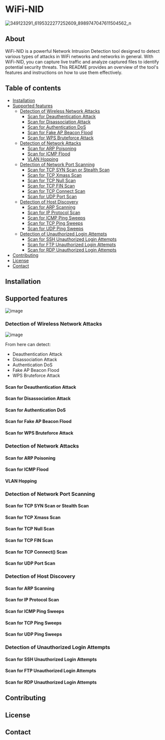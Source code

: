 # WiFi-NID

![349123291_6195322277252609_8989747047611504562_n](https://github.com/panosdimitrellos/NetSec-Analyzer/assets/34653518/3fd19fda-8080-4c36-9044-ca206bb859cf)


## About

WiFi-NID is a powerful Network Intrusion Detection tool designed to detect various types of attacks in WiFi networks and networks in general. With WiFi-NID, you can capture live traffic and analyze captured files to identify potential security threats. This README provides an overview of the tool's features and instructions on how to use them effectively.

## Table of contents 

* [Installation](#installation)
* [Supported features](#supported-features)
  * [Detection of Wireless Network Attacks](#detection-of-wireless-network-attacks)
    * [Scan for Deauthentication Attack](#scan-for-deauthentication-attack)
    * [Scan for Disassociation Attack](#scan-for-disassociation-attack)
    * [Scan for Authentication DoS](#scan-for-authentication-dos)
    * [Scan for Fake AP Beacon Flood](#scan-for-fake-ap-beacon-flood)
    * [Scan for WPS Bruteforce Attack](#scan-for-wps-bruteforce-attack)
  * [Detection of Network Attacks](#detection-of-network-attacks)
    * [Scan for ARP Poisoning](#scan-for-arp-poisoning)
    * [Scan for ICMP Flood](#scan-for-icmp-flood)
    * [VLAN Hopping](#vlan-hopping)
  * [Detection of Network Port Scanning](#detection-of-network-port-scanning)
    * [Scan for TCP SYN Scan or Stealth Scan](#scan-for-tcp-syn-scan-or-stealth-scan)
    * [Scan for TCP Xmass Scan](#scan-for-tcp-xmass-scan)
    * [Scan for TCP Null Scan](#scan-for-tcp-null-scan)
    * [Scan for TCP FIN Scan](#scan-for-tcp-fin-scan)
    * [Scan for TCP Connect Scan](#scan-for-tcp-connect-scan)
    * [Scan for UDP Port Scan](#scan-for-udp-port-scan)
  * [Detection of Host Discovery](#detection-of-host-discovery)
    * [Scan for ARP Scanning](#scan-for-arp-scanning)
    * [Scan for IP Protocol Scan](#scan-for-ip-protocol-scan)
    * [Scan for ICMP Ping Sweeps](#scan-for-icmp-ping-sweeps)
    * [Scan for TCP Ping Sweeps](#scan-for-tcp-ping-sweeps)
    * [Scan for UDP Ping Sweeps](#scan-for-udp-ping-sweeps)
  * [Detection of Unauthorized Login Attempts](#detection-of-unauthorized-login-attempts)
    * [Scan for SSH Unauthorized Login Attempts](#scan-for-ssh-unauthorized-login-attempts)
    * [Scan for FTP Unauthorized Login Attempts](#scan-for-ftp-unauthorized-login-attempts)
    * [Scan for RDP Unauthorized Login Attempts](#scan-for-rdp-unauthorized-login-attempts)
* [Contributing](#contributing)
* [License](#license)
* [Contact](#contact)

## Installation

## Supported features

![image](https://github.com/panosdimitrellos/NetSec-Analyzer/assets/34653518/6d7862aa-00ab-4e9a-b47c-62bec5d6a40a)

### Detection of Wireless Network Attacks

![image](https://github.com/panosdimitrellos/NetSec-Analyzer/assets/34653518/fb7ceeed-b4d2-4c36-b926-3fd53c853126)

From here can detect:
- Deauthentication Attack
- Disassociation Attack
- Authentication DoS
- Fake AP Beacon Flood
- WPS Bruteforce Attack

#### Scan for Deauthentication Attack
#### Scan for Disassociation Attack
#### Scan for Authentication DoS
#### Scan for Fake AP Beacon Flood
#### Scan for WPS Bruteforce Attack

### Detection of Network Attacks
#### Scan for ARP Poisoning
#### Scan for ICMP Flood
#### VLAN Hopping

### Detection of Network Port Scanning
#### Scan for TCP SYN Scan or Stealth Scan
#### Scan for TCP Xmass Scan
#### Scan for TCP Null Scan
#### Scan for TCP FIN Scan
#### Scan for TCP Connect() Scan
#### Scan for UDP Port Scan

### Detection of Host Discovery
#### Scan for ARP Scanning
#### Scan for IP Protocol Scan
#### Scan for ICMP Ping Sweeps
#### Scan for TCP Ping Sweeps
#### Scan for UDP Ping Sweeps

### Detection of Unauthorized Login Attempts
#### Scan for SSH Unauthorized Login Attempts
#### Scan for FTP Unauthorized Login Attempts
#### Scan for RDP Unauthorized Login Attempts

## Contributing

## License

## Contact


